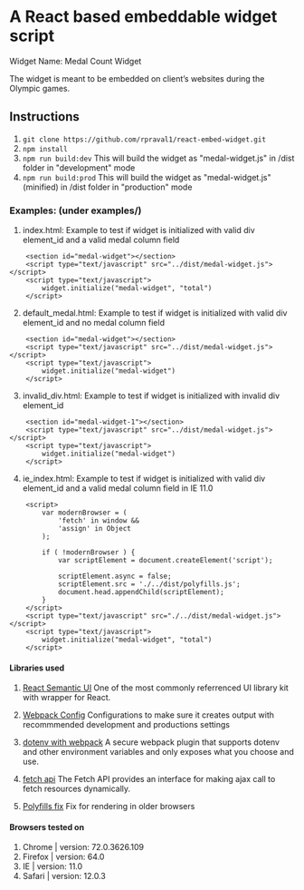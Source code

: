 # A React based embeddable widget script

Widget Name: Medal Count Widget

The widget is meant to be embedded on client’s websites during the Olympic games.

## Instructions

1.  `git clone https://github.com/rpraval1/react-embed-widget.git`
2.  `npm install`
3.  `npm run build:dev`
    This will build the widget as "medal-widget.js" in /dist folder in "development" mode
4. `npm run build:prod`
    This will build the widget as "medal-widget.js" (minified) in /dist folder in "production" mode

### Examples: (under examples/)

1. index.html: Example to test if widget is initialized with valid div element_id and a valid medal column field

```
    <section id="medal-widget"></section>
    <script type="text/javascript" src="../dist/medal-widget.js"></script>
    <script type="text/javascript">
        widget.initialize("medal-widget", "total")
    </script>
```

2. default_medal.html: Example to test if widget is initialized with valid div element_id and no medal column field

```
    <section id="medal-widget"></section>
    <script type="text/javascript" src="../dist/medal-widget.js"></script>
    <script type="text/javascript">
        widget.initialize("medal-widget")
    </script>
```

3. invalid_div.html: Example to test if widget is initialized with invalid div element_id

```
    <section id="medal-widget-1"></section>
    <script type="text/javascript" src="../dist/medal-widget.js"></script>
    <script type="text/javascript">
        widget.initialize("medal-widget")
    </script>
```

4. ie_index.html: Example to test if widget is initialized with valid div element_id and a valid medal column field in IE 11.0

```
    <script>
        var modernBrowser = (
            'fetch' in window &&
            'assign' in Object
        );

        if ( !modernBrowser ) {
            var scriptElement = document.createElement('script');

            scriptElement.async = false;
            scriptElement.src = './../dist/polyfills.js';
            document.head.appendChild(scriptElement);
        }
    </script>
    <script type="text/javascript" src="./../dist/medal-widget.js"></script>
    <script type="text/javascript">
        widget.initialize("medal-widget", "total")
    </script>
```


#### Libraries used

1. [React Semantic UI](https://react.semantic-ui.com/)
    One of the most commonly referrenced UI library kit with wrapper for React.

2. [Webpack Config](https://webpack.js.org/configuration)
    Configurations to make sure it creates output with recommmended development and productions settings

3. [dotenv with webpack](https://www.npmjs.com/package/dotenv-webpack)
    A secure webpack plugin that supports dotenv and other environment variables and only exposes what you choose and use.

4. [fetch api](https://developer.mozilla.org/en-US/docs/Web/API/Fetch_API)
    The Fetch API provides an interface for making ajax call to fetch resources dynamically.

5. [Polyfills fix](https://webpack.js.org/guides/shimming/#loading-polyfills)
    Fix for rendering in older browsers 

#### Browsers tested on

1. Chrome | version: 72.0.3626.109
2. Firefox | version: 64.0
3. IE | version: 11.0
4. Safari | version: 12.0.3
